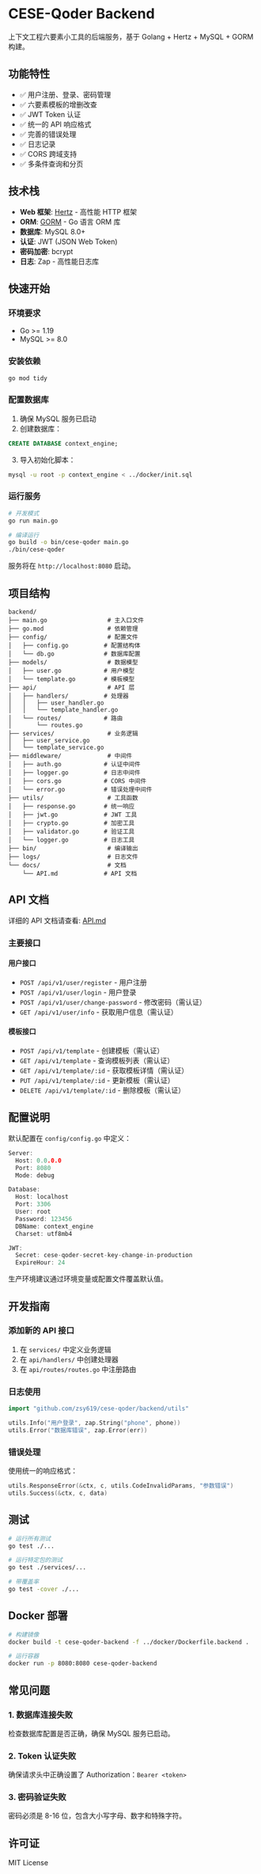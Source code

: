 # CESE-Qoder Backend

上下文工程六要素小工具的后端服务，基于 Golang + Hertz + MySQL + GORM 构建。

## 功能特性

- ✅ 用户注册、登录、密码管理
- ✅ 六要素模板的增删改查
- ✅ JWT Token 认证
- ✅ 统一的 API 响应格式
- ✅ 完善的错误处理
- ✅ 日志记录
- ✅ CORS 跨域支持
- ✅ 多条件查询和分页

## 技术栈

- **Web 框架**: [Hertz](https://github.com/cloudwego/hertz) - 高性能 HTTP 框架
- **ORM**: [GORM](https://gorm.io/) - Go 语言 ORM 库
- **数据库**: MySQL 8.0+
- **认证**: JWT (JSON Web Token)
- **密码加密**: bcrypt
- **日志**: Zap - 高性能日志库

## 快速开始

### 环境要求

- Go >= 1.19
- MySQL >= 8.0

### 安装依赖

```bash
go mod tidy
```

### 配置数据库

1. 确保 MySQL 服务已启动
2. 创建数据库：

```sql
CREATE DATABASE context_engine;
```

3. 导入初始化脚本：

```bash
mysql -u root -p context_engine < ../docker/init.sql
```

### 运行服务

```bash
# 开发模式
go run main.go

# 编译运行
go build -o bin/cese-qoder main.go
./bin/cese-qoder
```

服务将在 `http://localhost:8080` 启动。

## 项目结构

```
backend/
├── main.go                 # 主入口文件
├── go.mod                  # 依赖管理
├── config/                 # 配置文件
│   ├── config.go          # 配置结构体
│   └── db.go              # 数据库配置
├── models/                 # 数据模型
│   ├── user.go            # 用户模型
│   └── template.go        # 模板模型
├── api/                    # API 层
│   ├── handlers/          # 处理器
│   │   ├── user_handler.go
│   │   └── template_handler.go
│   └── routes/            # 路由
│       └── routes.go
├── services/               # 业务逻辑
│   ├── user_service.go
│   └── template_service.go
├── middleware/             # 中间件
│   ├── auth.go            # 认证中间件
│   ├── logger.go          # 日志中间件
│   ├── cors.go            # CORS 中间件
│   └── error.go           # 错误处理中间件
├── utils/                  # 工具函数
│   ├── response.go        # 统一响应
│   ├── jwt.go             # JWT 工具
│   ├── crypto.go          # 加密工具
│   ├── validator.go       # 验证工具
│   └── logger.go          # 日志工具
├── bin/                    # 编译输出
├── logs/                   # 日志文件
└── docs/                   # 文档
    └── API.md             # API 文档
```

## API 文档

详细的 API 文档请查看: [API.md](./docs/API.md)

### 主要接口

#### 用户接口
- `POST /api/v1/user/register` - 用户注册
- `POST /api/v1/user/login` - 用户登录
- `POST /api/v1/user/change-password` - 修改密码（需认证）
- `GET /api/v1/user/info` - 获取用户信息（需认证）

#### 模板接口
- `POST /api/v1/template` - 创建模板（需认证）
- `GET /api/v1/template` - 查询模板列表（需认证）
- `GET /api/v1/template/:id` - 获取模板详情（需认证）
- `PUT /api/v1/template/:id` - 更新模板（需认证）
- `DELETE /api/v1/template/:id` - 删除模板（需认证）

## 配置说明

默认配置在 `config/config.go` 中定义：

```go
Server:
  Host: 0.0.0.0
  Port: 8080
  Mode: debug

Database:
  Host: localhost
  Port: 3306
  User: root
  Password: 123456
  DBName: context_engine
  Charset: utf8mb4

JWT:
  Secret: cese-qoder-secret-key-change-in-production
  ExpireHour: 24
```

生产环境建议通过环境变量或配置文件覆盖默认值。

## 开发指南

### 添加新的 API 接口

1. 在 `services/` 中定义业务逻辑
2. 在 `api/handlers/` 中创建处理器
3. 在 `api/routes/routes.go` 中注册路由

### 日志使用

```go
import "github.com/zsy619/cese-qoder/backend/utils"

utils.Info("用户登录", zap.String("phone", phone))
utils.Error("数据库错误", zap.Error(err))
```

### 错误处理

使用统一的响应格式：

```go
utils.ResponseError(&ctx, c, utils.CodeInvalidParams, "参数错误")
utils.Success(&ctx, c, data)
```

## 测试

```bash
# 运行所有测试
go test ./...

# 运行特定包的测试
go test ./services/...

# 带覆盖率
go test -cover ./...
```

## Docker 部署

```bash
# 构建镜像
docker build -t cese-qoder-backend -f ../docker/Dockerfile.backend .

# 运行容器
docker run -p 8080:8080 cese-qoder-backend
```

## 常见问题

### 1. 数据库连接失败

检查数据库配置是否正确，确保 MySQL 服务已启动。

### 2. Token 认证失败

确保请求头中正确设置了 Authorization：`Bearer <token>`

### 3. 密码验证失败

密码必须是 8-16 位，包含大小写字母、数字和特殊字符。

## 许可证

MIT License
